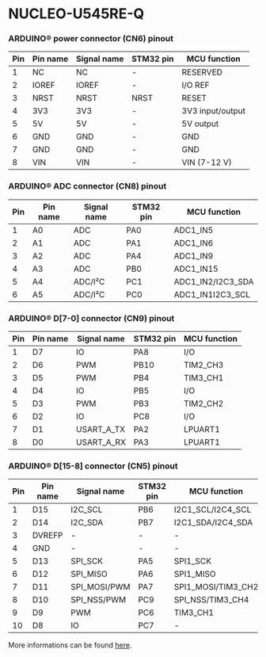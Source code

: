 # NUCLEO-U545RE-Q

### ARDUINO® power connector (CN6) pinout


| Pin           | Pin name      | Signal name | STM32 pin | MCU function |
| ------------- | ------------- | ----------- | --------- | ------------ |
| 1             | NC            | NC          | -         | RESERVED     |
| 2             | IOREF         | IOREF       | -         | I/O REF      |
| 3             | NRST          | NRST        | NRST      | RESET        |
| 4             | 3V3           | 3V3         | -         | 3V3 input/output|
| 5             | 5V            | 5V          | -         | 5V output       |
| 6             | GND           | GND         | -         | GND             |
| 7             | GND           | GND         | -         | GND             |
| 8             | VIN           | VIN         | -         | VIN (7-12 V)    |

### ARDUINO® ADC connector (CN8) pinout

| Pin           | Pin name      | Signal name | STM32 pin | MCU function |
| ------------- | ------------- | ----------- | --------- | ------------ |
| 1             | A0            | ADC         | PA0         | ADC1_IN5   |
| 2             | A1            | ADC         | PA1         | ADC1_IN6   |
| 3             | A2            | ADC         | PA4         | ADC1_IN9   |
| 4             | A3            | ADC         | PB0         | ADC1_IN15  |
| 5             | A4            | ADC/I²C     | PC1         | ADC1_IN2/I2C3_SDA|
| 6             | A5            | ADC/I²C     | PC0         |ADC1_IN1I2C3_SCL  |

### ARDUINO® D[7-0] connector (CN9) pinout

| Pin           | Pin name      | Signal name | STM32 pin | MCU function |
| ------------- | ------------- | ----------- | --------- | ------------ |
| 1             | D7            | IO          | PA8       | I/O          |
| 2             | D6            | PWM         | PB10      | TIM2_CH3     |
| 3             | D5            | PWM         | PB4       | TIM3_CH1     |
| 4             | D4            | IO          | PB5       | I/O          |
| 5             | D3            | PWM         | PB3       | TIM2_CH2     |
| 6             | D2            | IO          | PC8       | I/O          |
| 7             | D1            | USART_A_TX  | PA2       | LPUART1      |
| 8             | D0            | USART_A_RX  | PA3       | LPUART1      |

### ARDUINO® D[15-8] connector (CN5) pinout

| Pin           | Pin name      | Signal name | STM32 pin | MCU function |
| ------------- | ------------- | ----------- | --------- | ------------ |
| 1             | D15           | I2C_SCL     | PB6       | I2C1_SCL/I2C4_SCL|
| 2             | D14           | I2C_SDA     | PB7       | I2C1_SDA/I2C4_SDA |
| 3             | DVREFP        | -           | -         | -              |
| 4             | GND           | -           | -         | -              |
| 5             | D13           | SPI_SCK     | PA5       | SPI1_SCK       |
| 6             | D12           | SPI_MISO    | PA6       | SPI1_MISO      |
| 7             | D11           | SPI_MOSI/PWM | PA7      |SPI1_MOSI/TIM3_CH2|
| 8             | D10           | SPI_NSS/PWM  | PC9      | SPI_NSS/TIM3_CH4|
| 9             | D9            | PWM          | PC6      | TIM3_CH1       |
| 10            | D8            | IO           | PC7      | -              |

More informations can be found [here](https://www.st.com/en/evaluation-tools/nucleo-u545re-q.html?ecmp=tt9470_gl_link_feb2019&rt=um&id=UM3062#overview).